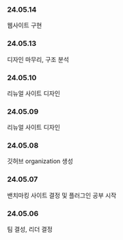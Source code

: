 ### 24.05.14
웹사이트 구현

### 24.05.13
디자인 마무리, 구조 분석

### 24.05.10
리뉴얼 사이트 디자인

### 24.05.09
리뉴얼 사이트 디자인

### 24.05.08
깃허브 organization 생성

### 24.05.07 
밴치마킹 사이트 결정 및 플러그인 공부 시작

### 24.05.06
팀 결성, 리더 결정

